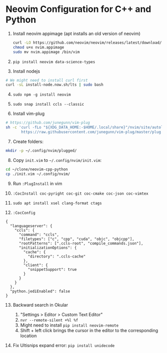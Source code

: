 # Neovim Configuration for C++ and Python

1. Install neovim appimage (apt installs an old version of neovim)

   ```bash
   curl -LO https://github.com/neovim/neovim/releases/latest/download/nvim.appimage
   chmod u+x nvim.appimage
   sudo mv nvim.appimage /bin/vim
   ```

2. `pip install neovim data-science-types`

3. Install nodejs
```bash
# We might need to install curl first
curl -sL install-node.now.sh/lts | sudo bash
```

4. `sudo npm -g install neovim`

5. `sudo snap install ccls --classic`

6. Install vim-plug
```bash
# https://github.com/junegunn/vim-plug
sh -c 'curl -fLo "${XDG_DATA_HOME:-$HOME/.local/share}"/nvim/site/autoload/plug.vim --create-dirs \
       https://raw.githubusercontent.com/junegunn/vim-plug/master/plug.vim'
```

7. Create folders:
```bash
mkdir -p ~/.config/nvim/plugged/
```

8. Copy `init.vim` to `~/.config/nvim/init.vim`:
```bash
cd ~/clone/neovim-cpp-python
cp ./init.vim ~/.config/nvim/
```

9. Run `:PlugInstall` in vim

10. `:CocInstall coc-pyright coc-git coc-cmake coc-json coc-vimtex`

11. `sudo apt install xsel clang-format ctags`

12. `:CocConfig`
```
{
  "languageserver": {
    "ccls": {
      "command": "ccls",
      "filetypes": ["c", "cpp", "cuda", "objc", "objcpp"],
      "rootPatterns": [".ccls-root", "compile_commands.json"],
      "initializationOptions": {
        "cache": {
          "directory": ".ccls-cache"
        },
        "client": {
          "snippetSupport": true
        }
      }
    }
  },
  "python.jediEnabled": false
}
```

13. Backward search in Okular
    1. "Settings > Editor > Custom Text Editor"
    2. `nvr --remote-silent +%l %f`
    3. Might need to install `pip install neovim-remote`
    4. Shift + left click brings the cursor in the editor to the corresponding location

14. Fix Ultisnips expand error: `pip install unidecode`
